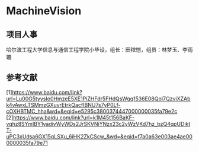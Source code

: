 # MachineVision
## 项目人事
哈尔滨工程大学信息与通信工程学院小毕设，组长：田秾恺，组员：林梦玉、李雨珊
## 参考文献
[1]https://www.baidu.com/link?url=Lu00G5tyysIo0HmzeE5XE1PiZHFdr5FHdQsWgq1536E08QoI7QzviXZAbk4vAwxLTSMmzGXuvrEtrkQacfIBNU7s7yP0Lf-cOXHBTMC_hha&wd=&eqid=e5295c3800374447000000035fa79e2c
[2]https://www.baidu.com/link?url=k1M45t156BaKF-vqhz8SYmIBY1yadivWyWDs2JrSKVNiYNzx23c2yWzVKd7hz_bzQ4qpUDiktT-uPC3xUdsa6GX15qLSXu_6iHK2ZkCScw_&wd=&eqid=f7a0a63e003ae4ae000000035fa79e71
